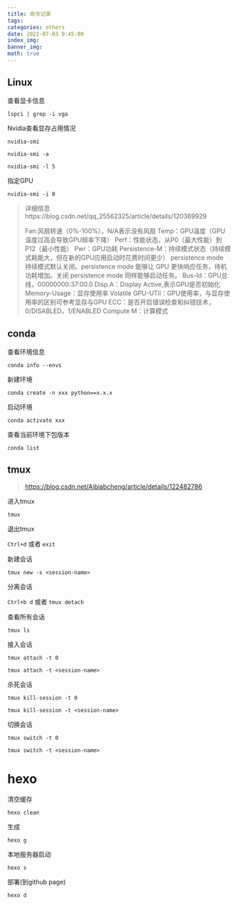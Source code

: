 ```yaml
---
title: 命令记录
tags: 
categories: others
date: 2022-07-03 9:45:00
index_img: 
banner_img: 
math: true
---
```




## Linux

查看显卡信息

`lspci | grep -i vga`

Nvidia查看显存占用情况

`nvidia-smi`

`nvidia-smi -a`

`nvidia-smi -l 5`

指定GPU

`nvidia-smi -i 0`

> 详细信息https://blog.csdn.net/qq_25562325/article/details/120369929
>
> Fan:风扇转速（0%-100%），N/A表示没有风扇
> 		Temp：GPU温度（GPU温度过高会导致GPU频率下降）
> 		Perf：性能状态，从P0（最大性能）到P12（最小性能）
> 		Pwr：GPU功耗
> 		Persistence-M：持续模式状态（持续模式耗能大，但在新的GPU应用启动时花费时间更少） 
> 		persistence mode 持续模式默认关闭。persistence mode 能够让 GPU 更快响应任务，待机功耗增加。关闭 persistence mode 同样能够启动任务。
> 		Bus-Id：GPU总线，00000000:37:00.0
> 		Disp.A：Display Active,表示GPU是否初始化
> 		Memory-Usage：显存使用率
> 		Volatile GPU-UTil：GPU使用率，与显存使用率的区别可参考显存与GPU
> 		ECC：是否开启错误检查和纠错技术，0/DISABLED，1/ENABLED
> 		Compute M：计算模式

## conda

查看环境信息

`conda info --envs`

新建环境

`conda create -n xxx python==x.x.x`

启动环境

`conda activate xxx`

查看当前环境下包版本

`conda list`

## tmux

> https://blog.csdn.net/Aibiabcheng/article/details/122482786

进入tmux

`tmux`

退出tmux

`Ctrl+d` 或者 `exit`

新建会话

`tmux new -s <session-name>`

分离会话

`Ctrl+b d` 或者 `tmux detach`

查看所有会话

`tmux ls`

接入会话

`tmux attach -t 0` 

`tmux attach -t <session-name>`

杀死会话

`tmux kill-session -t 0` 

`tmux kill-session -t <session-name>` 

切换会话

`tmux switch -t 0`

`tmux switch -t <session-name>`

# hexo

清空缓存

`hexo clean`

生成

`hexo g`

本地服务器启动

`hexo s`

部署(到github page)

`hexo d`

